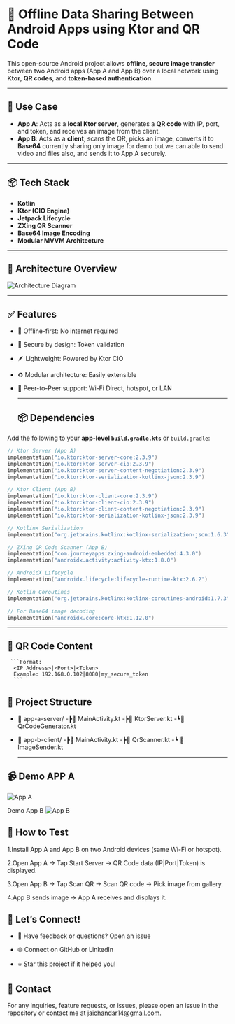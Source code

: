 # 🔄 Offline Data Sharing Between Android Apps using Ktor and QR Code

This open-source Android project allows **offline, secure image transfer** between two Android apps (App A and App B) over a local network using **Ktor**, **QR codes**, and **token-based authentication**.

---

## 📱 Use Case

- **App A**: Acts as a **local Ktor server**, generates a **QR code** with IP, port, and token, and receives an image from the client.
- **App B**: Acts as a **client**, scans the QR, picks an image, converts it to **Base64** currently sharing only image for demo but we can able to send video and files also, and sends it to App A securely.

---

## 📦 Tech Stack

- **Kotlin**
- **Ktor (CIO Engine)**
- **Jetpack Lifecycle**
- **ZXing QR Scanner**
- **Base64 Image Encoding**
- **Modular MVVM Architecture**

---

## 🧱 Architecture Overview

![Architecture Diagram](arc.png)

---
## ✅ Features
- 🔌 Offline-first: No internet required

- 🔐 Secure by design: Token validation

- 🪶 Lightweight: Powered by Ktor CIO

- ♻️ Modular architecture: Easily extensible

- 📡 Peer-to-Peer support: Wi-Fi Direct, hotspot, or LAN

  ---
  ## 📦 Dependencies

Add the following to your **app-level `build.gradle.kts`** or `build.gradle`:

```kotlin
// Ktor Server (App A)
implementation("io.ktor:ktor-server-core:2.3.9")
implementation("io.ktor:ktor-server-cio:2.3.9")
implementation("io.ktor:ktor-server-content-negotiation:2.3.9")
implementation("io.ktor:ktor-serialization-kotlinx-json:2.3.9")

// Ktor Client (App B)
implementation("io.ktor:ktor-client-core:2.3.9")
implementation("io.ktor:ktor-client-cio:2.3.9")
implementation("io.ktor:ktor-client-content-negotiation:2.3.9")
implementation("io.ktor:ktor-serialization-kotlinx-json:2.3.9")

// Kotlinx Serialization
implementation("org.jetbrains.kotlinx:kotlinx-serialization-json:1.6.3")

// ZXing QR Code Scanner (App B)
implementation("com.journeyapps:zxing-android-embedded:4.3.0")
implementation("androidx.activity:activity-ktx:1.8.0")

// AndroidX Lifecycle
implementation("androidx.lifecycle:lifecycle-runtime-ktx:2.6.2")

// Kotlin Coroutines
implementation("org.jetbrains.kotlinx:kotlinx-coroutines-android:1.7.3")

// For Base64 image decoding
implementation("androidx.core:core-ktx:1.12.0")
```
-----
## 📸 QR Code Content
     ```Format:
      <IP Address>|<Port>|<Token>
      Example: 192.168.0.102|8080|my_secure_token
      ```


## 📂 Project Structure

- 📁 app-a-server/
 -┣📄 MainActivity.kt
 -┣📄 KtorServer.kt
 -┗📄 QrCodeGenerator.kt

- 📁 app-b-client/
 -┣📄 MainActivity.kt
 -┣📄 QrScanner.kt
 -┗ 📄 ImageSender.kt

  ---

## 📹 Demo APP A

  ![App A](AppA.gif)

Demo App B
  ![App B](AppB.png)

## 🧪 How to Test
   1.Install App A and App B on two Android devices (same Wi-Fi or hotspot).

   2.Open App A → Tap Start Server → QR Code data (IP|Port|Token) is displayed.

   3.Open App B → Tap Scan QR → Scan QR code → Pick image from gallery.

   4.App B sends image → App A receives and displays it.

## 🤝 Let’s Connect!

- 💬 Have feedback or questions? Open an issue

- 🌐 Connect on GitHub or LinkedIn

- ⭐ Star this project if it helped you!

## 📧 Contact
   For any inquiries, feature requests, or issues, please open an issue in the repository or contact me at jaichandar14@gmail.com.


